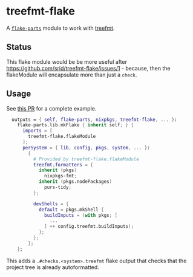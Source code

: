 # treefmt-flake

A [`flake-parts`](https://github.com/hercules-ci/flake-parts) module to work with [treefmt](https://github.com/numtide/treefmt).

## Status

This flake module would be be more useful after https://github.com/srid/treefmt-flake/issues/1 - because, then the flakeModule will encapsulate more than just a `check`.

## Usage

See [this PR](https://github.com/srid/haskell-template/pull/36) for a complete example.

```nix
  outputs = { self, flake-parts, nixpkgs, treefmt-flake, ... }:
    flake-parts.lib.mkFlake { inherit self; } {
      imports = [
        treefmt-flake.flakeModule
      ];
      perSystem = { lib, config, pkgs, system, ... }:
        {
          # Provided by treefmt-flake.flakeModule
          treefmt.formatters = {
            inherit (pkgs)
              nixpkgs-fmt;
            inherit (pkgs.nodePackages)
              purs-tidy;
          };

          devShells = {
            default = pkgs.mkShell {
              buildInputs = (with pkgs; [
                ...
              ] ++ config.treefmt.buildInputs);
            };
          };
        };
    };
```

This adds a `.#checks.<system>.treefmt` flake output that checks that the project tree is already autoformatted.
